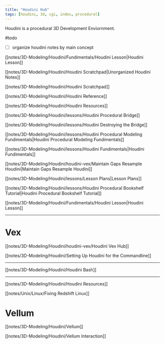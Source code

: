 ```yaml
---
title: "Houdini Hub"
tags: [houdini, 3d, cgi, index, procedural]
---
```


Houdini is a procedural 3D Development Enviornment.

#todo 
- [ ] organize houdini notes by main concept

[[notes/3D-Modeling/Houdini/Fundimentals/Houdini Lesson|Houdini Lesson]]

[[notes/3D-Modeling/Houdini/Houdini Scratchpad|Unorganized Houdini Notes]]

[[notes/3D-Modeling/Houdini/Houdini Scratchpad]]

[[notes/3D-Modeling/Houdini/Houdini Reference]]

[[notes/3D-Modeling/Houdini/Houdini Resources]]

[[notes/3D-Modeling/Houdini/lessons/Houdini Procedural Bridge]]

[[notes/3D-Modeling/Houdini/lessons/Houdini Destroying the Bridge]]

[[notes/3D-Modeling/Houdini/lessons/Houdini Procedural Modeling Fundimentals|Houdini Procedural Modeling Fundimentals]]

[[notes/3D-Modeling/Houdini/lessons/Houdini Fundimentals|Houdini Fundimentals]]

[[notes/3D-Modeling/Houdini/houdini-vex/Maintain Gaps Resample Houdini|Maintain Gaps Resample Houdini]]

[[notes/3D-Modeling/Houdini/lessons/Lesson Plans|Lesson Plans]]

[[notes/3D-Modeling/Houdini/lessons/Houdini Procedural Bookshelf Tutorial|Houdini Procedural Bookshelf Tutorial]]

[[notes/3D-Modeling/Houdini/Fundimentals/Houdini Lesson|Houdini Lesson]]

---
# Vex

[[notes/3D-Modeling/Houdini/houdini-vex/Houdini Vex Hub]]


[[notes/3D-Modeling/Houdini/Setting Up Houdini for the Commandline]]


---

[[notes/3D-Modeling/Houdini/Houdini Bash]]

---

[[notes/3D-Modeling/Houdini/Houdini Resources]]


[[notes/Unix/Linux/Fixing Redshift Linux]]

# Vellum

[[notes/3D-Modeling/Houdini/Vellum]]

[[notes/3D-Modeling/Houdini/Vellum Interaction]]

